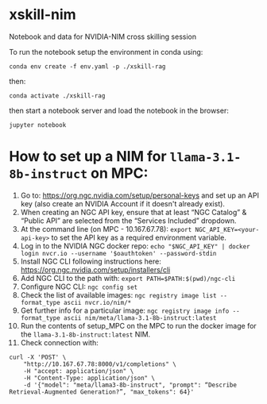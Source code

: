 # xskill-nim
Notebook and data for NVIDIA-NIM cross skilling session

To run the notebook setup the environment in conda using:

`conda env create -f env.yaml -p ./xskill-rag`

then:

`conda activate ./xskill-rag`

then start a notebook server and load the notebook in the browser:

`jupyter notebook`


# How to set up a NIM for `llama-3.1-8b-instruct` on MPC:

1. Go to: https://org.ngc.nvidia.com/setup/personal-keys and set up an API key (also create an NVIDIA Account if it doesn't already exist).
2. When creating an NGC API key, ensure that at least “NGC Catalog” & “Public API” are selected from the “Services Included” dropdown.
3. At the command line (on MPC - 10.167.67.78): `export NGC_API_KEY=<your-api-key>` to set the API key as a required environment variable.
4. Log in to the NVIDIA NGC docker repo: `echo "$NGC_API_KEY" | docker login nvcr.io --username '$oauthtoken' --password-stdin`
5. Install NGC CLI following instructions here: https://org.ngc.nvidia.com/setup/installers/cli
6. Add NGC CLI to the path with: `export PATH=$PATH:$(pwd)/ngc-cli`
7. Configure NGC CLI: `ngc config set`
8. Check the list of available images: `ngc registry image list --format_type ascii nvcr.io/nim/*`
9. Get further info for a particular image: `ngc registry image info --format_type ascii nim/meta/llama-3.1-8b-instruct:latest`
10. Run the contents of setup_MPC on the MPC to run the docker image for the `llama-3.1-8b-instruct:latest` NIM.
11. Check connection with:
```
curl -X 'POST' \
    "http://10.167.67.78:8000/v1/completions" \
    -H "accept: application/json" \
    -H "Content-Type: application/json" \
    -d '{"model": "meta/llama3-8b-instruct", "prompt": “Describe Retrieval-Augmented Generation?”, "max_tokens": 64}'
```
